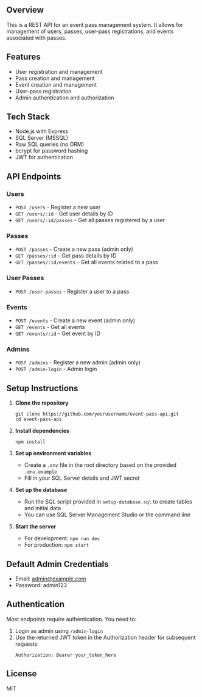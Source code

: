 ## Overview
This is a REST API for an event pass management system. It allows for management of users, passes, user-pass registrations, and events associated with passes.

## Features
- User registration and management
- Pass creation and management
- Event creation and management
- User-pass registration
- Admin authentication and authorization

## Tech Stack
- Node.js with Express
- SQL Server (MSSQL)
- Raw SQL queries (no ORM)
- bcrypt for password hashing
- JWT for authentication

## API Endpoints

### Users
- `POST /users` - Register a new user
- `GET /users/:id` - Get user details by ID
- `GET /users/:id/passes` - Get all passes registered by a user

### Passes
- `POST /passes` - Create a new pass (admin only)
- `GET /passes/:id` - Get pass details by ID
- `GET /passes/:id/events` - Get all events related to a pass

### User Passes
- `POST /user-passes` - Register a user to a pass

### Events
- `POST /events` - Create a new event (admin only)
- `GET /events` - Get all events
- `GET /events/:id` - Get event by ID

### Admins
- `POST /admins` - Register a new admin (admin only)
- `POST /admin-login` - Admin login

## Setup Instructions

1. **Clone the repository**
   ```
   git clone https://github.com/yourusername/event-pass-api.git
   cd event-pass-api
   ```

2. **Install dependencies**
   ```
   npm install
   ```

3. **Set up environment variables**
   - Create a `.env` file in the root directory based on the provided `.env.example`
   - Fill in your SQL Server details and JWT secret

4. **Set up the database**
   - Run the SQL script provided in `setup-database.sql` to create tables and initial data
   - You can use SQL Server Management Studio or the command line

5. **Start the server**
   - For development: `npm run dev`
   - For production: `npm start`

## Default Admin Credentials
- Email: admin@example.com
- Password: admin123

## Authentication
Most endpoints require authentication. You need to:
1. Login as admin using `/admin-login`
2. Use the returned JWT token in the Authorization header for subsequent requests:
   ```
   Authorization: Bearer your_token_here
   ```

## License
MIT